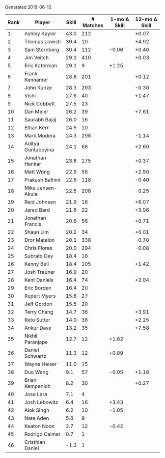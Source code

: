 Generated 2016-06-10.

| Rank | Player             | Skill | # Matches | 1-mo Δ Skill | 12-mo Δ Skill |
|------|--------------------|-------|-----------|--------------|---------------|
|    1 | Ashley Kayler      |  43.0 |       212 |              |         +0.07 |
|    2 | Thomas Lowish      |  39.4 |        10 |              |         +4.92 |
|    3 | Sam Sternberg      |  30.4 |       112 |        -0.06 |         +0.40 |
|    4 | Jim Veitch         |  29.1 |       410 |              |         +0.03 |
|    5 | Eric Katerman      |  29.1 |         9 |        +1.25 |               |
|    6 | Frank Kennamer     |  28.8 |       201 |              |         +0.12 |
|    7 | John Kunze         |  28.3 |       293 |              |         -0.30 |
|    8 | Vishi              |  27.6 |        40 |              |         +1.47 |
|    9 | Nick Cobbett       |  27.5 |        23 |              |               |
|   10 | Dan Meier          |  26.2 |        39 |              |         +7.61 |
|   11 | Saurabh Bajaj      |  26.0 |        16 |              |               |
|   12 | Ethan Kerr         |  24.9 |        10 |              |               |
|   13 | Mark Modera        |  24.3 |       298 |              |         -1.14 |
|   14 | Aditya Guntuboyina |  24.1 |        68 |              |         +2.60 |
|   15 | Jonathan Hankar    |  23.6 |       175 |              |         +0.37 |
|   16 | Matt Wong          |  22.9 |        58 |              |         +2.50 |
|   17 | Prakash Bathini    |  22.8 |       118 |              |         -0.40 |
|   18 | Mike Jensen-Akula  |  22.5 |       208 |              |         -0.25 |
|   19 | Reid Johnsen       |  21.9 |        18 |              |         +6.07 |
|   20 | Jared Bard         |  21.6 |        22 |              |         +3.98 |
|   21 | Jonathan Francis   |  20.6 |        56 |              |         +0.71 |
|   22 | Shaun Lim          |  20.2 |        34 |              |         +0.01 |
|   23 | Dror Matalon       |  20.1 |       338 |              |         -0.70 |
|   24 | Chris Flores       |  20.0 |       294 |              |         -0.08 |
|   25 | Subrato Dey        |  18.4 |        18 |              |               |
|   26 | Kenny Bell         |  18.4 |       105 |              |         +1.42 |
|   27 | Josh Trauner       |  16.9 |        20 |              |               |
|   28 | Kent Daniels       |  16.4 |        74 |              |         +2.04 |
|   29 | Eric Borden        |  16.4 |        20 |              |               |
|   30 | Rupert Myers       |  15.6 |        27 |              |               |
|   31 | Jeff Gordon        |  15.5 |        20 |              |               |
|   32 | Terry Chang        |  14.7 |        36 |              |         +3.91 |
|   33 | Reto Sutter        |  14.0 |        38 |              |         +2.25 |
|   34 | Ankur Dave         |  13.2 |        35 |              |         +7.58 |
|   35 | Nikhil Paranjape   |  12.7 |        12 |        +1.62 |               |
|   36 | Daniel Schwartz    |  11.3 |        12 |        +0.89 |               |
|   37 | Wayne Heiser       |  11.0 |        15 |              |               |
|   38 | Duo Wang           |   9.1 |        57 |        -0.05 |         +1.18 |
|   39 | Brian Kempenich    |   8.2 |        30 |              |         +0.27 |
|   40 | Jose Lara          |   7.1 |         4 |              |               |
|   41 | Josh Lebowitz      |   6.4 |        16 |        +3.43 |               |
|   42 | Alok Singh         |   6.2 |        10 |        -1.05 |               |
|   43 | Nate Aden          |   5.8 |         9 |              |               |
|   44 | Keaton Noon        |   2.7 |        12 |        -0.42 |               |
|   45 | Rodrigo Calmet     |   0.7 |         1 |              |               |
|   46 | Cristhian Daniel   |  -1.3 |         1 |              |               |